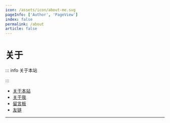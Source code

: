 ```yaml
---
icon: /assets/icon/about-me.svg
pageInfo: ['Author', 'PageView']
index: false
permalink: /about
article: false
---
```


# 关于

::: info 关于本站

:::

- [关于本站](./intro.md)
- [关于我](./me.md)
- [留言板](./guestbook.md)
- [友链](./friends.md)

---